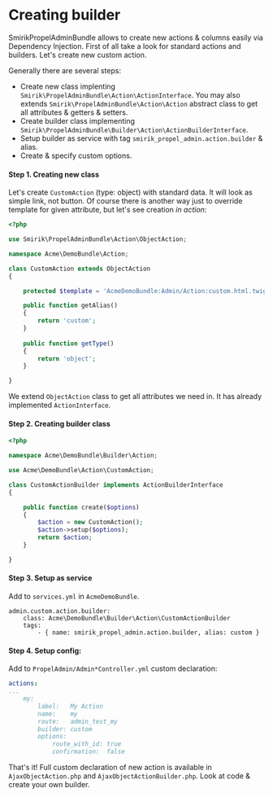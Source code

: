 Creating builder
================

SmirikPropelAdminBundle allows to create new actions & columns easily via Dependency Injection. First of all take a look for standard actions and builders. Let's create new custom action.

Generally there are several steps:

- Create new class implenting `Smirik\PropelAdminBundle\Action\ActionInterface`. You may also extends `Smirik\PropelAdminBundle\Action\Action` abstract class to get all attributes & getters & setters.
- Create builder class implementing `Smirik\PropelAdminBundle\Builder\Action\ActionBuilderInterface`.
- Setup builder as service with tag `smirik_propel_admin.action.builder` & alias.
- Create & specify custom options.

#### Step 1. Creating new class

Let's create `CustomAction` (type: object) with standard data. It will look as simple link, not button. Of course there is another way just to override template for given attribute, but let's see creation *in action*:

``` php
<?php

use Smirik\PropelAdminBundle\Action\ObjectAction;

namespace Acme\DemoBundle\Action;

class CustomAction extends ObjectAction
{

    protected $template = 'AcmeDemoBundle:Admin/Action:custom.html.twig';

    public function getAlias()
    {
        return 'custom';
    }
    
    public function getType()
    {
        return 'object';
    }

}
```

We extend `ObjectAction` class to get all attributes we need in. It has already implemented `ActionInterface`.

#### Step 2. Creating builder class

``` php
<?php

namespace Acme\DemoBundle\Builder\Action;

use Acme\DemoBundle\Action\CustomAction;

class CustomActionBuilder implements ActionBuilderInterface
{

    public function create($options)
    {
        $action = new CustomAction();
        $action->setup($options);
        return $action;
    }

}
```

#### Step 3.  Setup as service

Add to `services.yml` in `AcmeDemoBundle`.

```
admin.custom.action.builder:
    class: Acme\DemoBundle\Builder\Action\CustomActionBuilder
    tags:
        - { name: smirik_propel_admin.action.builder, alias: custom }
```

#### Step 4. Setup config:

Add to `PropelAdmin/Admin*Controller.yml` custom declaration:
``` yaml
actions:
...
    my:
        label:   My Action
        name:    my
        route:   admin_test_my
        builder: custom
        options:
            route_with_id: true
            confirmation:  false
```

That's it! Full custom declaration of new action is available in `AjaxObjectAction.php` and `AjaxObjectActionBuilder.php`. Look at code & create your own builder.

